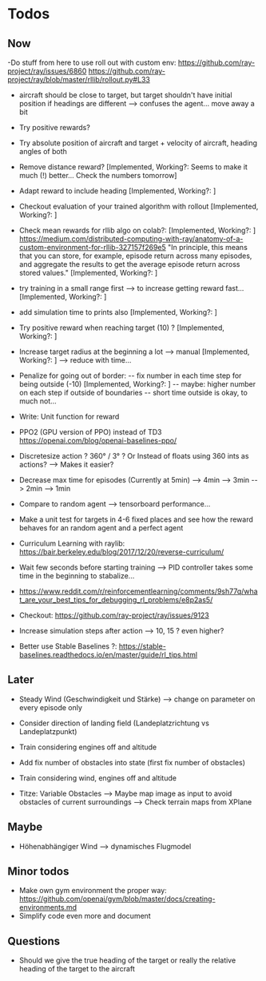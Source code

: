 # Todos
## Now
-Do stuff from here to use roll out with custom env:
https://github.com/ray-project/ray/issues/6860
https://github.com/ray-project/ray/blob/master/rllib/rollout.py#L33

- aircraft should be close to target, but target shouldn't have initial position if headings are different --> confuses the agent... move away a bit
- Try positive rewards?
- Try absolute position of aircraft and target + velocity of aircraft, heading angles of both
- Remove distance reward? [Implemented, Working?: Seems to make it much (!) better... Check the numbers tomorrow]
- Adapt reward to include heading [Implemented, Working?: ]
- Checkout evaluation of your trained algorithm with rollout [Implemented, Working?: ]
- Check mean rewards for rllib algo on colab?: [Implemented, Working?: ]
https://medium.com/distributed-computing-with-ray/anatomy-of-a-custom-environment-for-rllib-327157f269e5
"In principle, this means that you can store, for example, episode return across many episodes, 
and aggregate the results to get the average episode return across stored values." [Implemented, Working?: ]
- try training in a small range first --> to increase getting reward fast... [Implemented, Working?: ]
- add simulation time to prints also [Implemented, Working?: ]

- Try positive reward when reaching target (10) ? [Implemented, Working?: ]

- Increase target radius at the beginning a lot 
    --> manual [Implemented, Working?: ]
    --> reduce with time... 
    
- Penalize for going out of border:
-- fix number in each time step for being outside (-10) [Implemented, Working?: ]
-- maybe: higher number on each step if outside of boundaries 
-- short time outside is okay, to much not...

- Write: Unit function for reward

- PPO2 (GPU version of PPO) instead of TD3 https://openai.com/blog/openai-baselines-ppo/ 

- Discretesize action ? 360° / 3° ? Or Instead of floats using 360 ints as actions? --> Makes it easier?

- Decrease max time for episodes (Currently at 5min)
--> 4min
--> 3min
--> 2min
--> 1min

- Compare to random agent --> tensorboard performance...

- Make a unit test for targets in 4-6 fixed places and see how the reward behaves for an random agent and a perfect agent 
- Curriculum Learning with raylib: https://bair.berkeley.edu/blog/2017/12/20/reverse-curriculum/
- Wait few seconds before starting training --> PID controller takes some time in the beginning to stabalize...
- https://www.reddit.com/r/reinforcementlearning/comments/9sh77q/what_are_your_best_tips_for_debugging_rl_problems/e8p2as5/
- Checkout: https://github.com/ray-project/ray/issues/9123

- Increase simulation steps after action --> 10, 15 ? even higher?

- Better use Stable Baselines ?: https://stable-baselines.readthedocs.io/en/master/guide/rl_tips.html


## Later
- Steady Wind (Geschwindigkeit und Stärke) --> change on parameter on every episode only
- Consider direction of landing field (Landeplatzrichtung vs Landeplatzpunkt)
- Train considering engines off and altitude
- Add fix number of obstacles into state (first fix number of obstacles) 
- Train considering wind, engines off and altitude

- Titze: Variable Obstacles 
--> Maybe map image as input to avoid obstacles of current surroundings 
--> Check terrain maps from XPlane


## Maybe
- Höhenabhängiger Wind --> dynamisches Flugmodel

## Minor todos
- Make own gym environment the proper way: https://github.com/openai/gym/blob/master/docs/creating-environments.md
- Simplify code even more and document

## Questions
- Should we give the true heading of the target or really the relative heading of the target to the aircraft